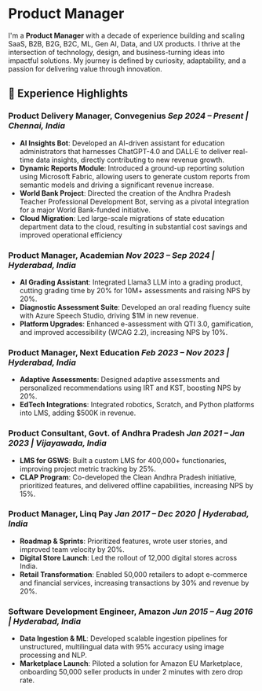 

# Product Manager

I'm a **Product Manager** with a decade of experience building and scaling SaaS, B2B, B2G, B2C, ML, Gen AI, Data, and UX products. I thrive at the intersection of technology, design, and business-turning ideas into impactful solutions. My journey is defined by curiosity, adaptability, and a passion for delivering value through innovation.

## 🚀 Experience Highlights

### Product Delivery Manager, Convegenius                                                                                                *Sep 2024 – Present | Chennai, India*

- **AI Insights Bot**: Developed an AI-driven assistant for education administrators that harnesses ChatGPT-4.0 and DALL·E to deliver real-time data insights, directly contributing to new revenue growth.
- **Dynamic Reports Module**: Introduced a ground-up reporting solution using Microsoft Fabric, allowing users to generate custom reports from semantic models and driving a significant revenue increase.
- **World Bank Project**: Directed the creation of the Andhra Pradesh Teacher Professional Development Bot, serving as a pivotal integration for a major World Bank-funded initiative.
- **Cloud Migration**: Led large-scale migrations of state education department data to the cloud, resulting in substantial cost savings and improved operational efficiency

### Product Manager, Academian                                                                                                        *Nov 2023 – Sep 2024 | Hyderabad, India*

- **AI Grading Assistant**: Integrated Llama3 LLM into a grading product, cutting grading time by 20% for 10M+ assessments and raising NPS by 20%.
- **Diagnostic Assessment Suite**: Developed an oral reading fluency suite with Azure Speech Studio, driving $1M in new revenue.
- **Platform Upgrades**: Enhanced e-assessment with QTI 3.0, gamification, and improved accessibility (WCAG 2.2), increasing NPS by 10%.

### Product Manager, Next Education                                                                                                   *Feb 2023 – Nov 2023 | Hyderabad, India*

- **Adaptive Assessments**: Designed adaptive assessments and personalized recommendations using IRT and KST, boosting NPS by 20%.
- **EdTech Integrations**: Integrated robotics, Scratch, and Python platforms into LMS, adding $500K in revenue.

### Product Consultant, Govt. of Andhra Pradesh                                                                                      *Jan 2021 – Jan 2023 | Vijayawada, India*

- **LMS for GSWS**: Built a custom LMS for 400,000+ functionaries, improving project metric tracking by 25%.
- **CLAP Program**: Co-developed the Clean Andhra Pradesh initiative, prioritized features, and delivered offline capabilities, increasing NPS by 15%.


### Product Manager, Linq Pay                                                                                                        *Jan 2017 – Dec 2020 | Hyderabad, India*

- **Roadmap & Sprints**: Prioritized features, wrote user stories, and improved team velocity by 20%.
- **Digital Store Launch**: Led the rollout of 12,000 digital stores across India.
- **Retail Transformation**: Enabled 50,000 retailers to adopt e-commerce and financial services, increasing transactions by 30% and revenue by 20%.

### Software Development Engineer, Amazon                                                                                             *Jun 2015 – Aug 2016 | Hyderabad, India*

- **Data Ingestion & ML**: Developed scalable ingestion pipelines for unstructured, multilingual data with 95% accuracy using image processing and NLP.
- **Marketplace Launch**: Piloted a solution for Amazon EU Marketplace, onboarding 50,000 seller products in under 2 minutes with zero drop rate.
